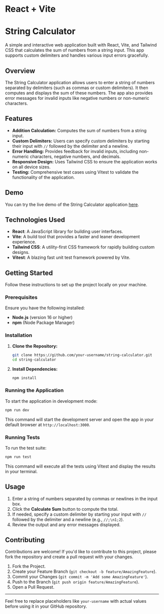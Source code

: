 # React + Vite

# String Calculator

A simple and interactive web application built with React, Vite, and Tailwind CSS that calculates the sum of numbers from a string input. This app supports custom delimiters and handles various input errors gracefully.

## Overview

The String Calculator application allows users to enter a string of numbers separated by delimiters (such as commas or custom delimiters). It then computes and displays the sum of these numbers. The app also provides error messages for invalid inputs like negative numbers or non-numeric characters.

## Features

- **Addition Calculation:** Computes the sum of numbers from a string input.
- **Custom Delimiters:** Users can specify custom delimiters by starting their input with `//` followed by the delimiter and a newline.
- **Error Handling:** Provides feedback for invalid inputs, including non-numeric characters, negative numbers, and decimals.
- **Responsive Design:** Uses Tailwind CSS to ensure the application works on all device sizes.
- **Testing:** Comprehensive test cases using Vitest to validate the functionality of the application.

## Demo

You can try the live demo of the String Calculator application [here](https://string-calculator-abhishek.netlify.app/).

## Technologies Used

- **React**: A JavaScript library for building user interfaces.
- **Vite**: A build tool that provides a faster and leaner development experience.
- **Tailwind CSS**: A utility-first CSS framework for rapidly building custom designs.
- **Vitest**: A blazing fast unit test framework powered by Vite.

## Getting Started

Follow these instructions to set up the project locally on your machine.

### Prerequisites

Ensure you have the following installed:

- **Node.js** (version 16 or higher)
- **npm** (Node Package Manager)

### Installation

1. **Clone the Repository:**

   ```bash
   git clone https://github.com/your-username/string-calculator.git
   cd string-calculator
   ```

2. **Install Dependencies:**

   ```bash
   npm install
   ```

### Running the Application

To start the application in development mode:

```bash
npm run dev
```

This command will start the development server and open the app in your default browser at `http://localhost:3000`.

### Running Tests

To run the test suite:

```bash
npm run test
```

This command will execute all the tests using Vitest and display the results in your terminal.

## Usage

1. Enter a string of numbers separated by commas or newlines in the input box.
2. Click the **Calculate Sum** button to compute the total.
3. If needed, specify a custom delimiter by starting your input with `//` followed by the delimiter and a newline (e.g., `//;\n1;2`).
4. Review the output and any error messages displayed.

## Contributing

Contributions are welcome! If you'd like to contribute to this project, please fork the repository and create a pull request with your changes.

1. Fork the Project.
2. Create your Feature Branch (`git checkout -b feature/AmazingFeature`).
3. Commit your Changes (`git commit -m 'Add some AmazingFeature'`).
4. Push to the Branch (`git push origin feature/AmazingFeature`).
5. Open a Pull Request.

---

Feel free to replace placeholders like `your-username` with actual values before using it in your GitHub repository.
